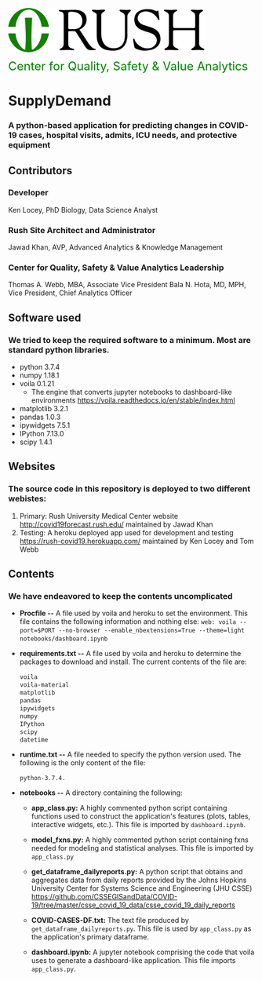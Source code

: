 <img src="notebooks/RUSH_full_color.jpg" align="center" width="400" height="90"/>

<font size="5" color='green'>Center for Quality, Safety & Value Analytics</font>

# SupplyDemand


### A python-based application for predicting changes in COVID-19 cases, hospital visits, admits, ICU needs, and protective equipment

## Contributors
### Developer 
Ken Locey, PhD Biology, Data Science Analyst

### Rush Site Architect and Administrator
Jawad Khan, AVP, Advanced Analytics & Knowledge Management

### Center for Quality, Safety & Value Analytics Leadership
Thomas A. Webb, MBA, Associate Vice President
Bala N. Hota, MD, MPH, Vice President, Chief Analytics Officer


## Software used
### We tried to keep the required software to a minimum. Most are standard python libraries.

* python 3.7.4
* numpy 1.18.1
* voila 0.1.21 
	* The engine that converts jupyter notebooks to dashboard-like environments  https://voila.readthedocs.io/en/stable/index.html
* matplotlib 3.2.1
* pandas 1.0.3
* ipywidgets 7.5.1
* IPython 7.13.0
* scipy 1.4.1

## Websites

### The source code in this repository is deployed to two different webistes:

1. Primary: Rush University Medical Center website <http://covid19forecast.rush.edu/> maintained by Jawad Khan
2. Testing: A heroku deployed app used for development and testing <https://rush-covid19.herokuapp.com/> maintained by Ken Locey and Tom Webb

## Contents

### We have endeavored to keep the contents uncomplicated

* **Procfile --** A file used by voila and heroku to set the environment. This file contains the following information and nothing else:
	```web: voila --port=$PORT --no-browser --enable_nbextensions=True --theme=light notebooks/dashboard.ipynb```

* **requirements.txt --** A file used by voila and heroku to determine the packages to download and install. The current contents of the file are:

	```
	voila
	voila-material
	matplotlib
	pandas
	ipywidgets
	numpy
	IPython
	scipy
	datetime
	```


* **runtime.txt --** A file needed to specify the python version used. The following is the only content of the file:

	```
	python-3.7.4. 
	
	```
	
* **notebooks --** A directory containing the following:

	* **app_class.py:** A highly commented python script containing functions used to construct the application's features (plots, tables, interactive widgets, etc.). This file is imported by `dashboard.ipynb`.
	
	* **model_fxns.py:** A highly commented python script containing fxns needed for modeling and statistical analyses. This file is imported by `app_class.py`
	
	* **get\_dataframe_dailyreports.py:** A python script that obtains and aggregates data from daily reports provided by the Johns Hopkins University Center for Systems Science and Engineering (JHU CSSE) <https://github.com/CSSEGISandData/COVID-19/tree/master/csse_covid_19_data/csse_covid_19_daily_reports>
	
	* **COVID-CASES-DF.txt:** The text file produced by `get_dataframe_dailyreports.py`. This file is used by `app_class.py` as the application's primary dataframe.
		
	* **dashboard.ipynb:** A jupyter notebook comprising the code that voila uses to generate a dashboard-like application. This file imports `app_class.py`.
	
	


